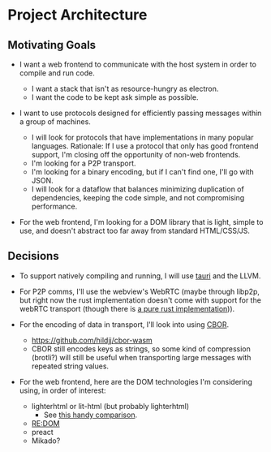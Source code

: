 # Project Architecture

## Motivating Goals

- I want a web frontend to communicate with the host system in order to compile and run code.
  - I want a stack that isn't as resource-hungry as electron.
  - I want the code to be kept ask simple as possible.

- I want to use protocols designed for efficiently passing messages within a group of machines.
  - I will look for protocols that have implementations in many popular languages. Rationale: If I use a protocol that only has good frontend support, I'm closing off the opportunity of non-web frontends.
  - I'm looking for a P2P transport.
  - I'm looking for a binary encoding, but if I can't find one, I'll go with JSON.
  - I will look for a dataflow that balances minimizing duplication of dependencies, keeping the code simple, and not compromising performance.

- For the web frontend, I'm looking for a DOM library that is light, simple to use, and doesn't abstract too far away from standard HTML/CSS/JS.

## Decisions

- To support natively compiling and running, I will use [tauri](https://github.com/tauri-apps/tauri) and the LLVM.

- For P2P comms, I'll use the webview's WebRTC (maybe through libp2p, but right now the rust implementation doesn't come with support for the webRTC transport (though there is [a pure rust implementation](https://webrtc.rs/))).

- For the encoding of data in transport, I'll look into using [CBOR](https://cbor.io/spec.html).
  - https://github.com/hildjj/cbor-wasm
  - CBOR still encodes keys as strings, so some kind of compression (brotli?) will still be useful when transporting large messages with repeated string values.

- For the web frontend, here are the DOM technologies I'm considering using, in order of interest:
  - lighterhtml or lit-html (but probably lighterhtml)
    - See [this handy comparison](https://webreflection.medium.com/lit-html-vs-hyperhtml-vs-lighterhtml-c084abfe1285).
  - [RE:DOM](https://redom.js.org)
  - preact
  - Mikado?
